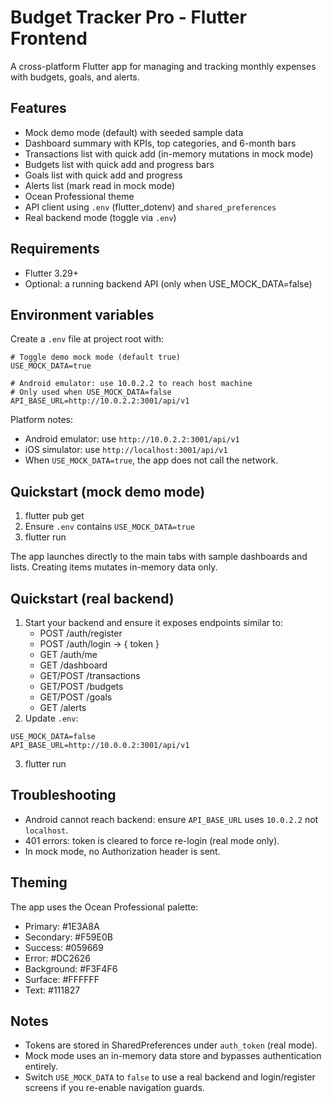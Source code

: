 # Budget Tracker Pro - Flutter Frontend

A cross-platform Flutter app for managing and tracking monthly expenses with budgets, goals, and alerts.

## Features
- Mock demo mode (default) with seeded sample data
- Dashboard summary with KPIs, top categories, and 6-month bars
- Transactions list with quick add (in-memory mutations in mock mode)
- Budgets list with quick add and progress bars
- Goals list with quick add and progress
- Alerts list (mark read in mock mode)
- Ocean Professional theme
- API client using `.env` (flutter_dotenv) and `shared_preferences`
- Real backend mode (toggle via `.env`)

## Requirements
- Flutter 3.29+
- Optional: a running backend API (only when USE_MOCK_DATA=false)

## Environment variables
Create a `.env` file at project root with:
```
# Toggle demo mock mode (default true)
USE_MOCK_DATA=true

# Android emulator: use 10.0.2.2 to reach host machine
# Only used when USE_MOCK_DATA=false
API_BASE_URL=http://10.0.2.2:3001/api/v1
```

Platform notes:
- Android emulator: use `http://10.0.2.2:3001/api/v1`
- iOS simulator: use `http://localhost:3001/api/v1`
- When `USE_MOCK_DATA=true`, the app does not call the network.

## Quickstart (mock demo mode)
1) flutter pub get
2) Ensure `.env` contains `USE_MOCK_DATA=true`
3) flutter run

The app launches directly to the main tabs with sample dashboards and lists. Creating items mutates in-memory data only.

## Quickstart (real backend)
1) Start your backend and ensure it exposes endpoints similar to:
   - POST /auth/register
   - POST /auth/login -> { token }
   - GET /auth/me
   - GET /dashboard
   - GET/POST /transactions
   - GET/POST /budgets
   - GET/POST /goals
   - GET /alerts
2) Update `.env`:
```
USE_MOCK_DATA=false
API_BASE_URL=http://10.0.0.2:3001/api/v1
```
3) flutter run

## Troubleshooting
- Android cannot reach backend: ensure `API_BASE_URL` uses `10.0.2.2` not `localhost`.
- 401 errors: token is cleared to force re-login (real mode only).
- In mock mode, no Authorization header is sent.

## Theming
The app uses the Ocean Professional palette:
- Primary: #1E3A8A
- Secondary: #F59E0B
- Success: #059669
- Error: #DC2626
- Background: #F3F4F6
- Surface: #FFFFFF
- Text: #111827

## Notes
- Tokens are stored in SharedPreferences under `auth_token` (real mode).
- Mock mode uses an in-memory data store and bypasses authentication entirely.
- Switch `USE_MOCK_DATA` to `false` to use a real backend and login/register screens if you re-enable navigation guards.
